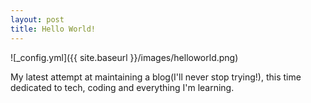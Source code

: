 ```yaml
---
layout: post
title: Hello World!
---
```


![_config.yml]({{ site.baseurl }}/images/helloworld.png)

My latest attempt at maintaining a blog(I'll never stop trying!), this time dedicated to tech, coding and everything I'm learning.
